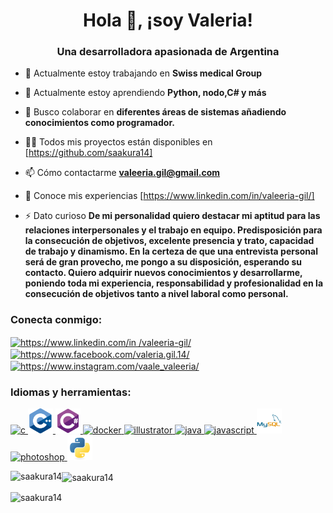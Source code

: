 <h1 align="center">Hola 👋, ¡soy Valeria!</h1>
<h3 align="center">Una desarrolladora apasionada de Argentina</h3>


- 🔭 Actualmente estoy trabajando en **Swiss medical Group**

- 🌱 Actualmente estoy aprendiendo **Python, nodo,C# y más**

- 👯 Busco colaborar en **diferentes áreas de sistemas añadiendo conocimientos como programador.**

- 👨‍💻 Todos mis proyectos están disponibles en [https://github.com/saakura14]

- 📫 Cómo contactarme **valeeria.gil@gmail.com**

- 📄 Conoce mis experiencias [https://www.linkedin.com/in/valeeria-gil/]

- ⚡ Dato curioso **De mi personalidad quiero destacar mi aptitud para las relaciones interpersonales y el trabajo en equipo. Predisposición para la consecución de objetivos, excelente presencia y trato, capacidad de trabajo y dinamismo. En la certeza de que una entrevista personal será de gran provecho, me pongo a su disposición, esperando su contacto. Quiero adquirir nuevos conocimientos y desarrollarme, poniendo toda mi experiencia, responsabilidad y profesionalidad en la consecución de objetivos tanto a nivel laboral como personal.**

<h3 align="left">Conecta conmigo:</h3>
<p align ="izquierda">
<a href="https://linkedin.com/en/https://www.linkedin.com/en/valeeria-gil/" target="blank"><img align="center" src="https: //raw.githubusercontent.com/rahuldkjain/github-profile-readme-generator/master/src/images/icons/Social/linked-in-alt.svg" alt="https://www.linkedin.com/in /valeeria-gil/" altura="30" ancho="40" /></a>
<a href="https://fb.com/https://www.facebook.com/valeria.gil.14 /" target="blank"><img align="center" src="https://raw.githubusercontent.com/rahuldkjain/github-profile-readme-generator/master/src/images/icons/Social/facebook. svg" alt="https://www.facebook.com/valeria.gil.14/" altura="30" ancho="40" /></a>
<a href="https://instagram.com/https://www.instagram.com/vaale_valeeria/" target="blank"><img align="center" src="https://raw.githubusercontent. com/rahuldkjain/github-profile-readme-generator/master/src/images/icons/Social/instagram.svg" alt="https://www.instagram.com/vaale_valeeria/" height="30" width=" 40" /></a>
</p>

<h3 align="left">Idiomas y herramientas:</h3>
<p align="left"> <a href="https://www.cprogramming.com/" target="_blank" rel="noreferrer"> <img src="https://raw.githubusercontent.com/ devicons/devicon/master/icons/c/c-original.svg" alt="c" width="40" height="40"/> </a> <a href="https://www.w3schools. com/cpp/" target="_blank" rel="noreferrer"> <img src="https://raw.githubusercontent.com/devicons/devicon/master/icons/cplusplus/cplusplus-original.svg" alt=" cplusplus" width="40" height="40"/> </a> <a href="https://www.w3schools.com/cs/" target="_blank" rel="noreferrer"> <img src ="https://raw.githubusercontent.com/devicons/devicon/master/icons/csharp/csharp-original.svg" alt="csharp" width="40" height="40"/> </a> <a href ="https://www.docker.com/" target="_blank" rel="noreferrer"> <img src="https://raw.githubusercontent.com/devicons/devicon/master/icons/docker/docker -original-wordmark.svg" alt="docker" width="40" height="40"/> </a> <a href="https://www.adobe.com/in/products/illustrator.html " target="_blank" rel="noreferrer"> <img src="https://www.vectorlogo.zone/logos/adobe_illustrator/adobe_illustrator-icon.svg" alt="illustrator" width="40" height="40"/> </a> <a href="https://www.java.com" target="_blank" rel="noreferrer"> <img src="https://raw.githubusercontent.com/devicons /devicon/master/icons/java/java-original.svg" alt="java" width="40" height="40"/> </a> <a href="https://developer.mozilla.org /en-US/docs/Web/JavaScript" target="_blank" rel="noreferrer"> <img src="https://raw.githubusercontent.com/devicons/devicon/master/icons/javascript/javascript-original .svg" alt="javascript" ancho="40" altura="40"/> </a> <a href="https://www.mysql.com/" target="_blank" rel="noreferrer"> <img src="https://raw.githubusercontent.com/devicons/devicon/master/icons/mysql/mysql-original-wordmark.svg" alt="mysql" width="40" height="40"/ > </a> <a href="https://www.photoshop.com/en" target="_blank" rel="noreferrer"> <img src="https://raw.githubusercontent.com/devicons/ devicon/master/icons/photoshop/photoshop-line.svg" alt="photoshop" width="40" height="40"/> </a> <a href="https://www.python.org" target="_blank" rel="noreferrer"> <img src="https://raw.githubusercontent.com/devicons/devicon/master/icons/python/python-original.svg" alt="python" width="40" altura="40"/> </a> </p>

<p><img align="left" src="https://github-readme-stats.vercel.app/api/top-langs?username=saakura14&show_icons=true&locale=en&layout=compact" alt="saakura14" /> </p>

<p> <img align="center" src="https://github-readme-stats.vercel.app/api?username=saakura14&show_icons=true&locale=en" alt="saakura14" /> </p>

<p><img align="center" src="https://github-readme-streak-stats.herokuapp.com/?user=saakura14&" alt="saakura14" /></p>
